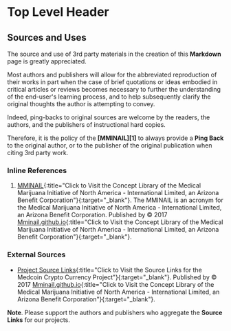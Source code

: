 # Top Level Header

## Sources and Uses

The source and use of 3rd party materials in the creation of this **Markdown** page is greatly appreciated.

Most authors and publishers will allow for the abbreviated reproduction of their works in part when the case of brief quotations or ideas embodied in critical articles or reviews becomes necessary to further the understanding of the end-user's learning process, and to help subsequently clarify the original thoughts the author is attempting to convey.

Indeed, ping-backs to original sources are welcome by the readers, the authors, and the publishers of instructional hard copies.

Therefore, it is the policy of the **[MMINAIL][1]** to always provide a **Ping Back** to the original author, or to the publisher of the original publication when citing 3rd party work.

### Inline References

1. [MMINAIL](https://mminail.github.io/){:title="Click to Visit the Concept Library of the Medical Marijuana Initiative of North America - International Limited, an Arizona Benefit Corporation"}{:target="_blank"}. The MMINAIL is an acronym for the Medical Marijuana Initiative of North America - International Limited, an Arizona Benefit Corporation. Published by © 2017 [Mminail.github.io](https://mminail.github.io/){:title="Click to Visit the Concept Library of the Medical Marijuana Initiative of North America - International Limited, an Arizona Benefit Corporation"}{:target="_blank"}.

### External Sources

- [Project Source Links](https://rwebaz.github.io/Medcoin-Crypto-Currency-Project/pages/Source-Links.html){:title="Click to Visit the Source Links for the Medcoin Crypto Currency Project"}{:target="_blank"}. Published by © 2017 [Mminail.github.io](https://mminail.github.io/){:title="Click to Visit the Concept Library of the Medical Marijuana Initiative of North America - International Limited, an Arizona Benefit Corporation"}{:target="_blank"}.

**Note**. Please support the authors and publishers who aggregate the **Source Links** for our projects.